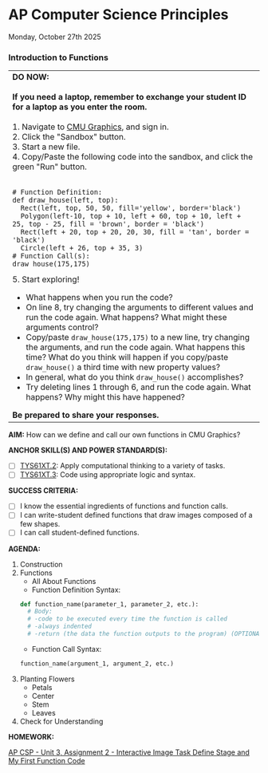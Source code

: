 # AP Computer Science Principles
Monday, October 27th 2025

### Introduction to Functions
<table>
  <tr>
    <td markdown>
      <b>DO NOW:</b><br><br>
      <b>If you need a laptop, remember to exchange your student ID for a laptop as you enter the room.</b><br><br>
      1. Navigate to <a href = https://academy.cs.cmu.edu/>CMU Graphics</a>, and sign in.<br>
      2. Click the "Sandbox" button.<br>
      3. Start a new file.<br>
      4. Copy/Paste the following code into the sandbox, and click the green "Run" button.<br><br>
<pre><code># Function Definition:
def draw_house(left, top):
  Rect(left, top, 50, 50, fill='yellow', border='black')
  Polygon(left-10, top + 10, left + 60, top + 10, left + 25, top - 25, fill = 'brown', border = 'black')
  Rect(left + 20, top + 20, 20, 30, fill = 'tan', border = 'black')
  Circle(left + 26, top + 35, 3)
# Function Call(s):
draw_house(175,175)</code></pre>
      5. Start exploring!
      <ul>
        <li>What happens when you run the code?
        <li>On line 8, try changing the arguments to different values and run the code again.  What happens?  What might these arguments control?</li>
        <li>Copy/paste <code>draw_house(175,175)</code> to a new line, try changing the arguments, and run the code again.  What happens this time?  What do you think will happen if you copy/paste <code>draw_house()</code> a third time with new property values?</li>
        <li>In general, what do you think <code>draw_house()</code> accomplishes?</li>
        <li>Try deleting lines 1 through 6, and run the code again.  What happens? Why might this have happened?</li>
      </ul>
      <b>Be prepared to share your responses.</b> 
   </td>
  </tr>
</table>

**AIM:** How can we define and call our own functions in CMU Graphics?

**ANCHOR SKILL(S) AND POWER STANDARD(S):** 

 - [ ] <ins>TYS61XT.2</ins>: Apply computational thinking to a variety of tasks.
 - [ ] <ins>TYS61XT.3</ins>: Code using appropriate logic and syntax.
 
**SUCCESS CRITERIA:**
- [ ] I know the essential ingredients of functions and function calls.
- [ ] I can write-student defined functions that draw images composed of a few shapes.
- [ ] I can call student-defined functions.

**AGENDA:**

1. Construction
2. Functions
    * All About Functions
    * Function Definition Syntax:
     ```python
     def function_name(parameter_1, parameter_2, etc.):
       # Body: 
       # -code to be executed every time the function is called
       # -always indented
       # -return (the data the function outputs to the program) (OPTIONAL)
     ```
    * Function Call Syntax:
     ```python
     function_name(argument_1, argument_2, etc.)
     ```
3. Planting Flowers
    * Petals
    * Center
    * Stem
    * Leaves
4. Check for Understanding

**HOMEWORK:** 

[AP CSP - Unit 3, Assignment 2 - Interactive Image Task Define Stage and My First Function Code](https://github.com/MrJSwotinsky/AP_Computer_Science_Principles_2025_2026/blob/main/Unit_3_Functions_Mouse_Events_and_Conditionals/Assignments/Assignment_02_Interactive_Image_Task_Define_Stage_and_My_First_Function_Code.md)
